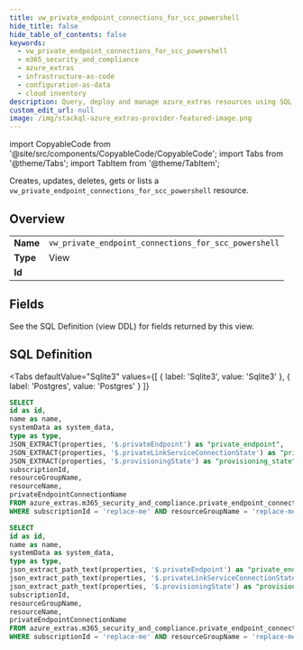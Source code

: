```yaml
--- 
title: vw_private_endpoint_connections_for_scc_powershell
hide_title: false
hide_table_of_contents: false
keywords:
  - vw_private_endpoint_connections_for_scc_powershell
  - m365_security_and_compliance
  - azure_extras
  - infrastructure-as-code
  - configuration-as-data
  - cloud inventory
description: Query, deploy and manage azure_extras resources using SQL
custom_edit_url: null
image: /img/stackql-azure_extras-provider-featured-image.png
---
```


import CopyableCode from '@site/src/components/CopyableCode/CopyableCode';
import Tabs from '@theme/Tabs';
import TabItem from '@theme/TabItem';

Creates, updates, deletes, gets or lists a <code>vw_private_endpoint_connections_for_scc_powershell</code> resource.

## Overview
<table><tbody>
<tr><td><b>Name</b></td><td><code>vw_private_endpoint_connections_for_scc_powershell</code></td></tr>
<tr><td><b>Type</b></td><td>View</td></tr>
<tr><td><b>Id</b></td><td><CopyableCode code="azure_extras.m365_security_and_compliance.vw_private_endpoint_connections_for_scc_powershell" /></td></tr>
</tbody></table>

## Fields

See the SQL Definition (view DDL) for fields returned by this view.

## SQL Definition

<Tabs
defaultValue="Sqlite3"
values={[
{ label: 'Sqlite3', value: 'Sqlite3' },
{ label: 'Postgres', value: 'Postgres' }
]}
>
<TabItem value="Sqlite3">

```sql
SELECT
id as id,
name as name,
systemData as system_data,
type as type,
JSON_EXTRACT(properties, '$.privateEndpoint') as "private_endpoint",
JSON_EXTRACT(properties, '$.privateLinkServiceConnectionState') as "private_link_service_connection_state",
JSON_EXTRACT(properties, '$.provisioningState') as "provisioning_state",
subscriptionId,
resourceGroupName,
resourceName,
privateEndpointConnectionName
FROM azure_extras.m365_security_and_compliance.private_endpoint_connections_for_scc_powershell
WHERE subscriptionId = 'replace-me' AND resourceGroupName = 'replace-me' AND resourceName = 'replace-me';
```

</TabItem>
<TabItem value="Postgres">

```sql
SELECT
id as id,
name as name,
systemData as system_data,
type as type,
json_extract_path_text(properties, '$.privateEndpoint') as "private_endpoint",
json_extract_path_text(properties, '$.privateLinkServiceConnectionState') as "private_link_service_connection_state",
json_extract_path_text(properties, '$.provisioningState') as "provisioning_state",
subscriptionId,
resourceGroupName,
resourceName,
privateEndpointConnectionName
FROM azure_extras.m365_security_and_compliance.private_endpoint_connections_for_scc_powershell
WHERE subscriptionId = 'replace-me' AND resourceGroupName = 'replace-me' AND resourceName = 'replace-me';
```

</TabItem>
</Tabs>

